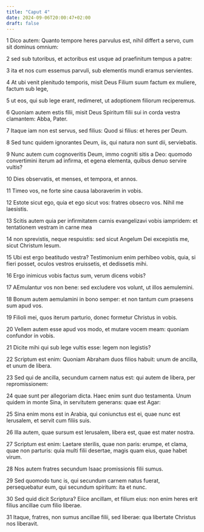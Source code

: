 ```yaml
---
title: "Caput 4"
date: 2024-09-06T20:00:47+02:00
draft: false
---
```



1 Dico autem: Quanto tempore heres parvulus est, nihil differt a servo, cum sit dominus omnium:

2 sed sub tutoribus, et actoribus est usque ad praefinitum tempus a patre:

3 ita et nos cum essemus parvuli, sub elementis mundi eramus servientes.

4 At ubi venit plenitudo temporis, misit Deus Filium suum factum ex muliere, factum sub lege,

5 ut eos, qui sub lege erant, redimeret, ut adoptionem filiorum reciperemus.

6 Quoniam autem estis filii, misit Deus Spiritum filii sui in corda vestra clamantem: Abba, Pater.

7 Itaque iam non est servus, sed filius: Quod si filius: et heres per Deum.

8 Sed tunc quidem ignorantes Deum, iis, qui natura non sunt dii, serviebatis.

9 Nunc autem cum cognoveritis Deum, immo cogniti sitis a Deo: quomodo convertimini iterum ad infirma, et egena elementa, quibus denuo servire vultis?

10 Dies observatis, et menses, et tempora, et annos.

11 Timeo vos, ne forte sine causa laboraverim in vobis.

12 Estote sicut ego, quia et ego sicut vos: fratres obsecro vos. Nihil me laesistis.

13 Scitis autem quia per infirmitatem carnis evangelizavi vobis iampridem: et tentationem vestram in carne mea

14 non sprevistis, neque respuistis: sed sicut Angelum Dei excepistis me, sicut Christum Iesum.

15 Ubi est ergo beatitudo vestra? Testimonium enim perhibeo vobis, quia, si fieri posset, oculos vestros eruissetis, et dedissetis mihi.

16 Ergo inimicus vobis factus sum, verum dicens vobis?

17 AEmulantur vos non bene: sed excludere vos volunt, ut illos aemulemini.

18 Bonum autem aemulamini in bono semper: et non tantum cum praesens sum apud vos.

19 Filioli mei, quos iterum parturio, donec formetur Christus in vobis.

20 Vellem autem esse apud vos modo, et mutare vocem meam: quoniam confundor in vobis.

21 Dicite mihi qui sub lege vultis esse: legem non legistis?

22 Scriptum est enim: Quoniam Abraham duos filios habuit: unum de ancilla, et unum de libera.

23 Sed qui de ancilla, secundum carnem natus est: qui autem de libera, per repromissionem:

24 quae sunt per allegoriam dicta. Haec enim sunt duo testamenta. Unum quidem in monte Sina, in servitutem generans: quae est Agar:

25 Sina enim mons est in Arabia, qui coniunctus est ei, quae nunc est Ierusalem, et servit cum filiis suis.

26 Illa autem, quae sursum est Ierusalem, libera est, quae est mater nostra.

27 Scriptum est enim: Laetare sterilis, quae non paris: erumpe, et clama, quae non parturis: quia multi filii desertae, magis quam eius, quae habet virum.

28 Nos autem fratres secundum Isaac promissionis filii sumus.

29 Sed quomodo tunc is, qui secundum carnem natus fuerat, persequebatur eum, qui secundum spiritum: ita et nunc.

30 Sed quid dicit Scriptura? Eiice ancillam, et filium eius: non enim heres erit filius ancillae cum filio liberae.

31 Itaque, fratres, non sumus ancillae filii, sed liberae: qua libertate Christus nos liberavit.

